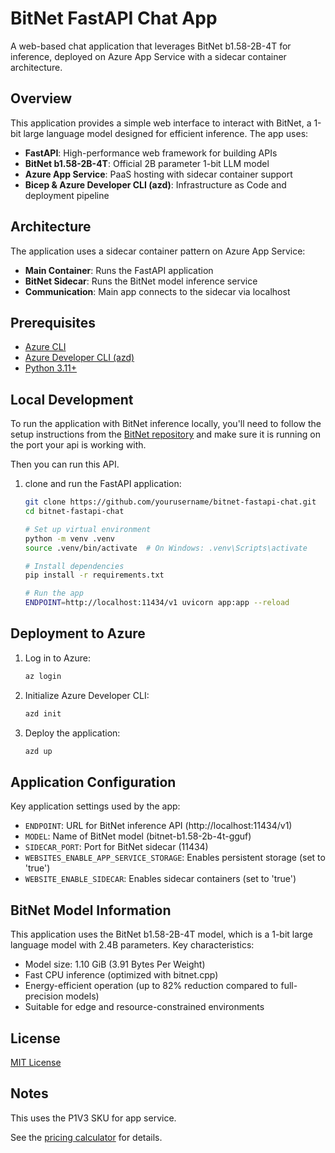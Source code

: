 # BitNet FastAPI Chat App

A web-based chat application that leverages BitNet b1.58-2B-4T for inference, deployed on Azure App Service with a sidecar container architecture.

## Overview

This application provides a simple web interface to interact with BitNet, a 1-bit large language model designed for efficient inference. The app uses:

- **FastAPI**: High-performance web framework for building APIs
- **BitNet b1.58-2B-4T**: Official 2B parameter 1-bit LLM model
- **Azure App Service**: PaaS hosting with sidecar container support
- **Bicep & Azure Developer CLI (azd)**: Infrastructure as Code and deployment pipeline

## Architecture

The application uses a sidecar container pattern on Azure App Service:

- **Main Container**: Runs the FastAPI application
- **BitNet Sidecar**: Runs the BitNet model inference service
- **Communication**: Main app connects to the sidecar via localhost

## Prerequisites

- [Azure CLI](https://docs.microsoft.com/en-us/cli/azure/install-azure-cli)
- [Azure Developer CLI (azd)](https://learn.microsoft.com/en-us/azure/developer/azure-developer-cli/install-azd)
- [Python 3.11+](https://www.python.org/downloads/)

## Local Development

To run the application with BitNet inference locally, you'll need to follow the setup instructions from the [BitNet repository](https://github.com/microsoft/BitNet) and make sure it is running on the port your api is working with.

Then you can run this API.

1. clone and run the FastAPI application:

   ```bash
   git clone https://github.com/yourusername/bitnet-fastapi-chat.git
   cd bitnet-fastapi-chat
   
   # Set up virtual environment
   python -m venv .venv
   source .venv/bin/activate  # On Windows: .venv\Scripts\activate
   
   # Install dependencies
   pip install -r requirements.txt
   
   # Run the app
   ENDPOINT=http://localhost:11434/v1 uvicorn app:app --reload
   ```

## Deployment to Azure

1. Log in to Azure:

   ```bash
   az login
   ```

2. Initialize Azure Developer CLI:

   ```bash
   azd init
   ```

3. Deploy the application:

   ```bash
   azd up
   ```

## Application Configuration

Key application settings used by the app:

- `ENDPOINT`: URL for BitNet inference API (http://localhost:11434/v1)
- `MODEL`: Name of BitNet model (bitnet-b1.58-2b-4t-gguf)
- `SIDECAR_PORT`: Port for BitNet sidecar (11434)
- `WEBSITES_ENABLE_APP_SERVICE_STORAGE`: Enables persistent storage (set to 'true')
- `WEBSITE_ENABLE_SIDECAR`: Enables sidecar containers (set to 'true')

## BitNet Model Information

This application uses the BitNet b1.58-2B-4T model, which is a 1-bit large language model with 2.4B parameters. Key characteristics:

- Model size: 1.10 GiB (3.91 Bytes Per Weight)
- Fast CPU inference (optimized with bitnet.cpp)
- Energy-efficient operation (up to 82% reduction compared to full-precision models)
- Suitable for edge and resource-constrained environments


## License

[MIT License](LICENSE)

## Notes

This uses the P1V3 SKU for app service.

See the [pricing calculator](https://azure.microsoft.com/pricing/calculator/) for details.

